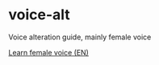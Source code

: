 # voice-alt
Voice alteration guide, mainly female voice

[Learn female voice (EN)](female-voice-en.md)
